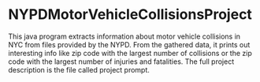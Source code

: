 # NYPDMotorVehicleCollisionsProject
This java program extracts information about motor vehicle collisions in NYC from files provided by the NYPD. From the gathered data, it prints out interesting info like zip code with the largest number of collisions or the zip code with the largest number of injuries and fatalities. The full project description is the file called project prompt. 
